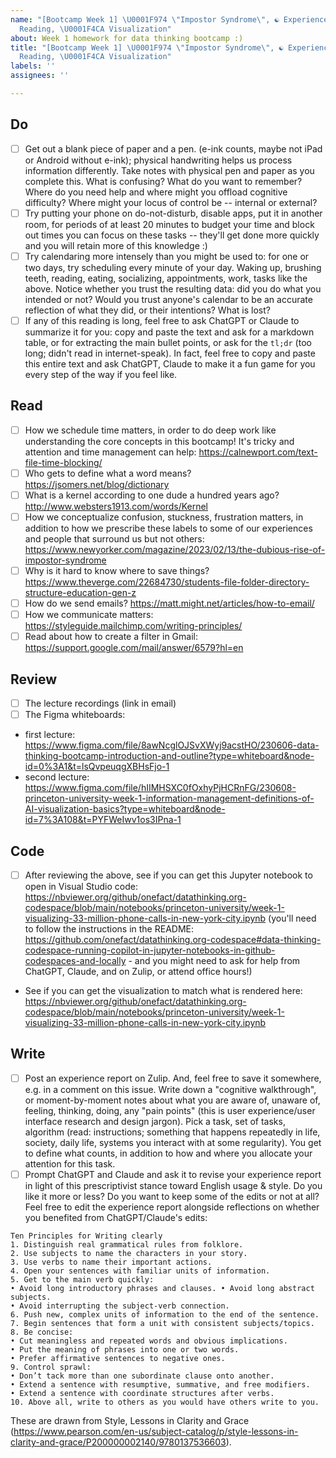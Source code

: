 ```yaml
---
name: "[Bootcamp Week 1] \U0001F974 \"Impostor Syndrome\", ☯️ Experience Report, \U0001F4DA
  Reading, \U0001F4CA Visualization"
about: Week 1 homework for data thinking bootcamp :)
title: "[Bootcamp Week 1] \U0001F974 \"Impostor Syndrome\", ☯️ Experience Report, \U0001F4DA
  Reading, \U0001F4CA Visualization"
labels: ''
assignees: ''

---
```


## Do 
- [ ] Get out a blank piece of paper and a pen. (e-ink counts, maybe not iPad or Android without e-ink); physical handwriting helps us process information differently. Take notes with physical pen and paper as you complete this. What is confusing? What do you want to remember? Where do you need help and where might you offload cognitive difficulty? Where might your locus of control be -- internal or external?
- [ ]  Try putting your phone on do-not-disturb, disable apps, put it in another room, for periods of at least 20 minutes to budget your time and block out times you can focus on these tasks -- they'll get done more quickly and you will retain more of this knowledge :)
- [ ] Try calendaring more intensely than you might be used to: for one or two days, try scheduling every minute of your day. Waking up, brushing teeth, reading, eating, socializing, appointments, work, tasks like the above. Notice whether you trust the resulting data: did you do what you intended or not? Would you trust anyone's calendar to be an accurate reflection of what they did, or their intentions? What is lost?
- [ ] If any of this reading is long, feel free to ask ChatGPT or Claude to summarize it for you: copy and paste the text and ask for a markdown table, or for extracting the main bullet points, or ask for the `tl;dr` (too long; didn't read in internet-speak). In fact, feel free to copy and paste this entire text and ask ChatGPT, Claude to make it a fun game for you every step of the way if you feel like.

## Read
- [ ] How we schedule time matters, in order to do deep work like understanding the core concepts in this bootcamp! It's tricky and attention and time management can help: https://calnewport.com/text-file-time-blocking/ 
- [ ] Who gets to define what a word means? https://jsomers.net/blog/dictionary
- [ ] What is a kernel according to one dude a hundred years ago? http://www.websters1913.com/words/Kernel
- [ ] How we conceptualize confusion, stuckness, frustration matters, in addition to how we prescribe these labels to some of our experiences and people that surround us but not others: https://www.newyorker.com/magazine/2023/02/13/the-dubious-rise-of-impostor-syndrome
- [ ] Why is it hard to know where to save things? https://www.theverge.com/22684730/students-file-folder-directory-structure-education-gen-z
- [ ] How do we send emails? https://matt.might.net/articles/how-to-email/
- [ ] How we communicate matters: https://styleguide.mailchimp.com/writing-principles/
- [ ] Read about how to create a filter in Gmail: https://support.google.com/mail/answer/6579?hl=en

## Review
- [ ] The lecture recordings (link in email)
- [ ] The Figma whiteboards:
* first lecture: https://www.figma.com/file/8awNcglOJSvXWyj9acstHO/230606-data-thinking-bootcamp-introduction-and-outline?type=whiteboard&node-id=0%3A1&t=lsQvpeuqgXBHsFjo-1
* second lecture: https://www.figma.com/file/hIIMHSXC0fOxhyPjHCRnFG/230608-princeton-university-week-1-information-management-definitions-of-AI-visualization-basics?type=whiteboard&node-id=7%3A108&t=PYFWeIwv1os3IPna-1

## Code
- [ ] After reviewing the above, see if you can get this Jupyter notebook to open in Visual Studio code: https://nbviewer.org/github/onefact/datathinking.org-codespace/blob/main/notebooks/princeton-university/week-1-visualizing-33-million-phone-calls-in-new-york-city.ipynb (you'll need to follow the instructions in the README: https://github.com/onefact/datathinking.org-codespace#data-thinking-codespace-running-copilot-in-jupyter-notebooks-in-github-codespaces-and-locally - and you might need to ask for help from ChatGPT, Claude, and on Zulip, or attend office hours!)
* See if you can get the visualization to match what is rendered here: https://nbviewer.org/github/onefact/datathinking.org-codespace/blob/main/notebooks/princeton-university/week-1-visualizing-33-million-phone-calls-in-new-york-city.ipynb

## Write
- [ ] Post an experience report on Zulip. And, feel free to save it somewhere, e.g. in a comment on this issue. Write down a "cognitive walkthrough", or moment-by-moment notes about what you are aware of, unaware of, feeling, thinking, doing, any "pain points" (this is user experience/user interface research and design jargon). Pick a task, set of tasks, algorithm (read: instructions;  something that happens repeatedly in life, society, daily life, systems you interact with at some regularity). You get to define what counts, in addition to how and where you allocate your attention for this task.
- [ ] Prompt ChatGPT and Claude and ask it to revise your experience report in light of this prescriptivist stance toward English usage & style. Do you like it more or less? Do you want to keep some of the edits or not at all? Feel free to edit the experience report alongside reflections on whether you benefited from ChatGPT/Claude's edits: 

```
Ten Principles for Writing clearly
1. Distinguish real grammatical rules from folklore.
2. Use subjects to name the characters in your story.
3. Use verbs to name their important actions.
4. Open your sentences with familiar units of information.
5. Get to the main verb quickly:
• Avoid long introductory phrases and clauses. • Avoid long abstract subjects.
• Avoid interrupting the subject-verb connection.
6. Push new, complex units of information to the end of the sentence.
7. Begin sentences that form a unit with consistent subjects/topics.
8. Be concise:
• Cut meaningless and repeated words and obvious implications.
• Put the meaning of phrases into one or two words.
• Prefer affirmative sentences to negative ones.
9. Control sprawl:
• Don’t tack more than one subordinate clause onto another.
• Extend a sentence with resumptive, summative, and free modifiers.
• Extend a sentence with coordinate structures after verbs.
10. Above all, write to others as you would have others write to you.
```
These are drawn from Style, Lessons in Clarity and Grace (https://www.pearson.com/en-us/subject-catalog/p/style-lessons-in-clarity-and-grace/P200000002140/9780137536603).
